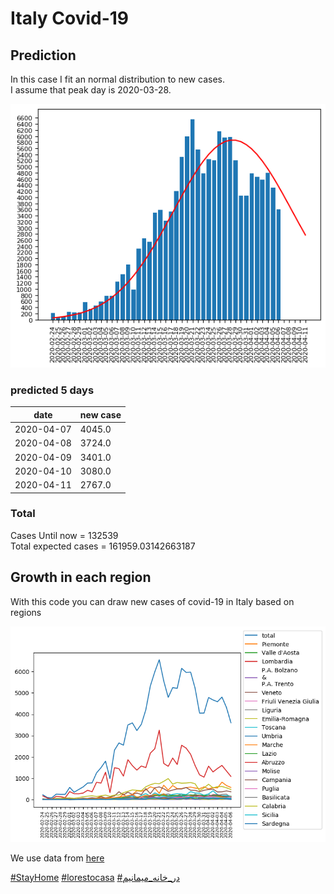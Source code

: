 # Italy Covid-19

## Prediction

In this case I fit an normal distribution to new cases.\
I assume that peak day is 2020-03-28.

<p align="center">
    <img src="forecast.png" width="800">
</p>

### predicted 5 days
date        | new case
------------|----------
2020-04-07	| 4045.0
2020-04-08	| 3724.0
2020-04-09	| 3401.0
2020-04-10	| 3080.0
2020-04-11	| 2767.0


### Total
Cases Until now = 132539\
Total expected cases = 161959.03142663187

## Growth in each region
With this code you can draw new cases of covid-19 in Italy based on regions

<p align="center">
    <img src="chart.png" width="800">
</p>

We use data from [here](https://raw.githubusercontent.com/pcm-dpc/COVID-19/master/dati-json/dpc-covid19-ita-regioni.json)

[\#StayHome](https://www.google.com/search?client=firefox-b-d&q=%23stayhome)
[\#lorestocasa](https://www.google.com/search?client=firefox-b-d&q=%23lorestocasa)
[\#در_خانه_میمانیم](https://www.google.com/search?client=firefox-b-d&q=%23%D8%AF%D8%B1_%D8%AE%D8%A7%D9%86%D9%87_%D9%85%DB%8C%D9%85%D8%A7%D9%86%DB%8C%D9%85)
